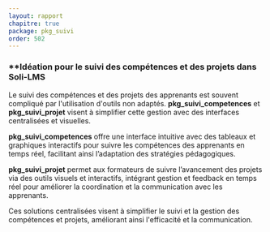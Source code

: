 ```yaml
---
layout: rapport
chapitre: true
package: pkg_suivi
order: 502
---
```


### **Idéation pour le suivi des compétences et des projets dans **Soli-LMS**

Le suivi des compétences et des projets des apprenants est souvent compliqué par l'utilisation d'outils non adaptés. **pkg_suivi_competences** et **pkg_suivi_projet** visent à simplifier cette gestion avec des interfaces centralisées et visuelles.

**pkg_suivi_competences** offre une interface intuitive avec des tableaux et graphiques interactifs pour suivre les compétences des apprenants en temps réel, facilitant ainsi l’adaptation des stratégies pédagogiques.

**pkg_suivi_projet** permet aux formateurs de suivre l’avancement des projets via des outils visuels et interactifs, intégrant gestion et feedback en temps réel pour améliorer la coordination et la communication avec les apprenants.

Ces solutions centralisées visent à simplifier le suivi et la gestion des compétences et projets, améliorant ainsi l'efficacité et la communication.